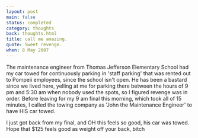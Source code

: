 ```yaml
---
layout: post
main: false
status: completed
category: thoughts
back: thoughts.html
title: call me amazing.
quote: Sweet revenge.
when: 8 May 2007
---
```


The maintenance engineer from Thomas Jefferson Elementary School had my car towed for continuously parking in 'staff parking' that was rented out to Pompeii employees, since the school isn't open. He has been a bastard since we lived here, yelling at me for parking there between the hours of 9 pm and 5:30 am when nobody used the spots, so I figured revenge was in order. Before leaving for my 9 am final this morning, which took all of 15 minutes, I called the towing company as 'John the Maintenance Engineer' to have HIS car towed.

I just got back from my final, and OH this feels so good, his car was towed. Hope that $125 feels good as weight off your back, bitch